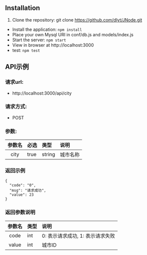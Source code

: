 ## Installation

1.  Clone the repository: git clone https://github.com/dlyt/JNode.git
*  Install the application: `npm install`
*  Place your own Mysql URI in conf/db.js and models/index.js
*  Start the server: `npm start`
*  View in browser at http://localhost:3000
*  test: `npm test`

## API示例

### 请求url:
* http://localhost:3000/api/city

### 请求方式:
* POST

### 参数:

| 参数名 | 必选 | 类型 | 说明 |
|:-------------:|:-------------|:-------------|:-------------|
| city | true | string | 城市名称 |

### 返回示例
```
{
  "code": "0",
  "msg": "请求成功",
  "value": 23
}
```

### 返回参数说明

| 参数名| 类型 | 说明 |
|:-------------:|:-------------|:-------------|
| code | int | 0: 表示请求成功, 1: 表示请求失败 |
| value | int | 城市ID |
